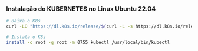 ### Instalação do KUBERNETES no Linux Ubuntu 22.04

```bash
# Baixa o K8s
curl -LO "https://dl.k8s.io/release/$(curl -L -s https://dl.k8s.io/release/stable.txt)/bin/linux/amd64/kubectl"

# Instala o K8s
install -o root -g root -m 0755 kubectl /usr/local/bin/kubectl
```
